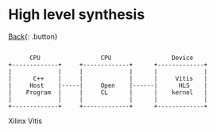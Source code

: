 # High level synthesis

[Back](../index.md#fpga){: .button}

```

      CPU                 CPU                 Device
+-------------+     +-------------+      +-------------+
|             |     |             |      |             |
|      C++    |     |             |      |     Vitis   |
|     Host    |-----|     Open    |------|      HLS    |
|    Program  |     |     CL      |      |    kernel   |
|             |     |             |      |             |
+-------------+     +-------------+      +-------------+

```

Xilinx Vitis
